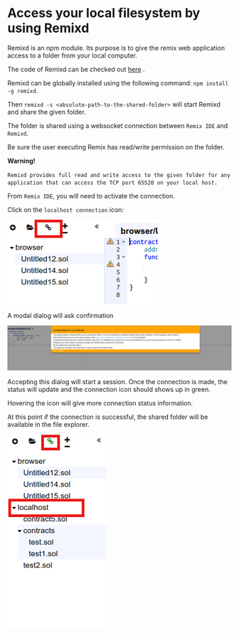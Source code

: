 Access your local filesystem by using Remixd
===================================================

Remixd is an npm module. Its purpose is to give the remix web
application access to a folder from your local computer.

The code of Remixd can be checked out
[here](https://github.com/ethereum/remixd) .

Remixd can be globally installed using the following command:
`npm install -g remixd`.

Then `remixd -s <absolute-path-to-the-shared-folder>` will start Remixd
and share the given folder.

The folder is shared using a websocket connection between `Remix IDE`
and `Remixd`.

Be sure the user executing Remix has read/write permission on the
folder.

**Warning!**

`Remixd provides full read and write access to the given folder for any
application that can access the TCP port 65520 on your local host.`

From `Remix IDE`, you will need to activate the connection.

Click on the `localhost connection` icon:

![image](remixd_noconnection.png)

A modal dialog will ask confirmation

![image](remixd_alert.png)

Accepting this dialog will start a session. Once the connection is made,
the status will update and the connection icon should shows up in green.

Hovering the icon will give more connection status information.

At this point if the connection is successful, the shared folder will be
available in the file explorer.

![image](remixd_connectionok.png)
